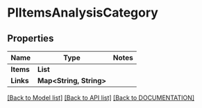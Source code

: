 # PIItemsAnalysisCategory

## Properties
Name | Type | Notes
------------ | ------------- | -------------
**Items** | **List<PIAnalysisCategory>**
**Links** | **Map<String, String>**

[[Back to Model list]](../../DOCUMENTATION.md#documentation-for-models) [[Back to API list]](../../DOCUMENTATION.md#documentation-for-api-endpoints) [[Back to DOCUMENTATION]](../../DOCUMENTATION.md)
